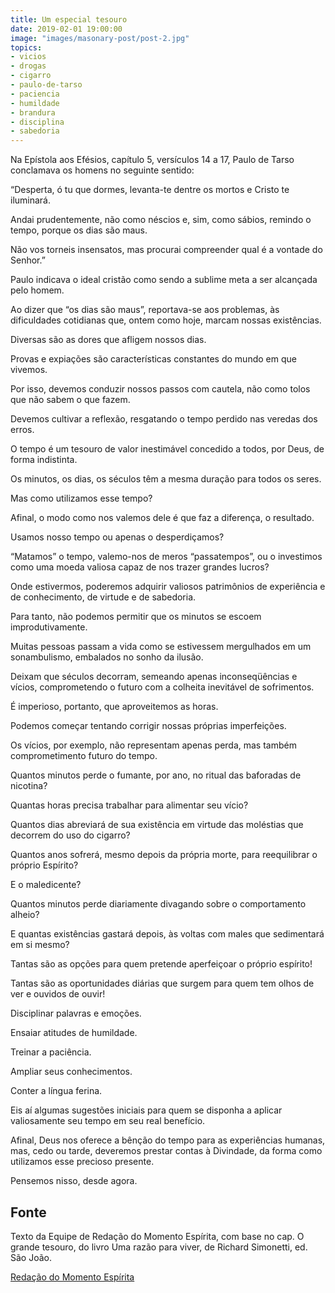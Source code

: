 ```yaml
---
title: Um especial tesouro
date: 2019-02-01 19:00:00
image: "images/masonary-post/post-2.jpg"
topics: 
- vicios
- drogas
- cigarro
- paulo-de-tarso
- paciencia
- humildade
- brandura
- disciplina
- sabedoria
---
```


Na Epístola aos Efésios, capítulo 5, versículos 14 a 17, Paulo de Tarso
conclamava os homens no seguinte sentido:

“Desperta, ó tu que dormes, levanta-te dentre os mortos e Cristo te iluminará.

Andai prudentemente, não como néscios e, sim, como sábios, remindo o tempo,
porque os dias são maus.

Não vos torneis insensatos, mas procurai compreender qual é a vontade do
Senhor.”

Paulo indicava o ideal cristão como sendo a sublime meta a ser alcançada pelo
homem.

Ao dizer que “os dias são maus”, reportava-se aos problemas, às dificuldades
cotidianas que, ontem como hoje, marcam nossas existências.

Diversas são as dores que afligem nossos dias.

Provas e expiações são características constantes do mundo em que vivemos.

Por isso, devemos conduzir nossos passos com cautela, não como tolos que não
sabem o que fazem.

Devemos cultivar a reflexão, resgatando o tempo perdido nas veredas dos erros.

O tempo é um tesouro de valor inestimável concedido a todos, por Deus, de forma
indistinta.

Os minutos, os dias, os séculos têm a mesma duração para todos os seres.

Mas como utilizamos esse tempo?

Afinal, o modo como nos valemos dele é que faz a diferença, o resultado.

Usamos nosso tempo ou apenas o desperdiçamos?

“Matamos” o tempo, valemo-nos de meros “passatempos”, ou o investimos como uma
moeda valiosa capaz de nos trazer grandes lucros?

Onde estivermos, poderemos adquirir valiosos patrimônios de experiência e de
conhecimento, de virtude e de sabedoria.

Para tanto, não podemos permitir que os minutos se escoem improdutivamente.

Muitas pessoas passam a vida como se estivessem mergulhados em um sonambulismo,
embalados no sonho da ilusão.

Deixam que séculos decorram, semeando apenas inconseqüências e vícios,
comprometendo o futuro com a colheita inevitável de sofrimentos.

É imperioso, portanto, que aproveitemos as horas.

Podemos começar tentando corrigir nossas próprias imperfeições.

Os vícios, por exemplo, não representam apenas perda, mas também
comprometimento futuro do tempo.

Quantos minutos perde o fumante, por ano, no ritual das baforadas de nicotina?

Quantas horas precisa trabalhar para alimentar seu vício?

Quantos dias abreviará de sua existência em virtude das moléstias que decorrem
do uso do cigarro?

Quantos anos sofrerá, mesmo depois da própria morte, para reequilibrar o
próprio Espírito?

E o maledicente?

Quantos minutos perde diariamente divagando sobre o comportamento alheio?

E quantas existências gastará depois, às voltas com males que sedimentará em si
mesmo?

Tantas são as opções para quem pretende aperfeiçoar o próprio espírito!

Tantas são as oportunidades diárias que surgem para quem tem olhos de ver e
ouvidos de ouvir!

Disciplinar palavras e emoções.

Ensaiar atitudes de humildade.

Treinar a paciência.

Ampliar seus conhecimentos.

Conter a língua ferina.

Eis aí algumas sugestões iniciais para quem se disponha a aplicar valiosamente
seu tempo em seu real benefício.

Afinal, Deus nos oferece a bênção do tempo para as experiências humanas, mas,
cedo ou tarde, deveremos prestar contas à Divindade, da forma como utilizamos
esse precioso presente.

Pensemos nisso, desde agora.
 
## Fonte
Texto da Equipe de Redação do Momento Espírita, com base no cap. O grande
tesouro, do livro Uma razão para viver, de Richard Simonetti, ed. São João.

[Redação do Momento Espírita](http://momento.com.br/pt/ler_texto.php?id=1485)
